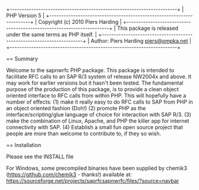   +----------------------------------------------------------------------+
  | PHP Version 5                                                        |
  +----------------------------------------------------------------------+
  | Copyright (c) 2010 Piers Harding                                     |
  +----------------------------------------------------------------------+
  | This package is released under the same terms as PHP itself.         |
  +----------------------------------------------------------------------+
  | Author: Piers Harding <piers@ompka.net>                              |
  +----------------------------------------------------------------------+


== Summary

Welcome to the sapnwrfc PHP package.  This package is intended to facilitate RFC calls to an SAP R/3 system of release NW2004x and above.  It may work for earlier versions but it hasn't been tested.
The fundamental purpose of the production of this package, is to provide a clean object oriented interface to RFC calls from within PHP.  This will hopefully have a number of effects:
(1) make it really easy to do RFC calls to SAP from PHP in an object oriented fashion (Doh!)
(2) promote PHP as the interface/scripting/glue language of choice for interaction with SAP R/3.
(3) make the combination of Linux, Apache, and PHP the killer app for internet connectivity with SAP.
(4) Establish a small fun open source project that people are more than welcome to contribute to, if they so wish.

== Installation

Please see the INSTALL file

For Windows, some precompiled binaries have been supplied by chemik3 (https://github.com/chemik3 - thanks!) available at: https://sourceforge.net/projects/saprfcsapnwrfc/files/?source=navbar


